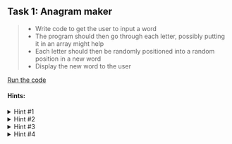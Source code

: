 ## Task 1: Anagram maker
> - Write code to get the user to input a word<br/>
> - The program should then go through each letter, possibly putting it in an array might help<br/>
> - Each letter should then be randomly positioned into a random position in a new word<br/>
> - Display the new word to the user<br/>

<a href="https://anagrammakerpy.vilagamer999.repl.run/" target="_blank">Run the code</a>

#### Hints:
<details>
  <summary>Hint #1</summary>
  
  ```python
  import random
  ```
  
  Try importing the random module to allow you to randomize your input
</details>
<details>
  <summary>Hint #2</summary>
  
  ```python
  jumble = input("Write a random word: ")
  ```
  
  Get your user to give you a string as their original word
</details>
<details>
  <summary>Hint #3</summary>
  
  ```python
  j = list(jumble)
  random.shuffle(j)
  ```
  
  Use `random.shuffle` to randomize your string. As `random.shuffle` takes a list we will convert our jumble to a list
</details>
<details>
  <summary>Hint #4</summary>
  
  ```python
  input("".join(j))
  ```
  
  Join the list back together and present it to the user
</details>
